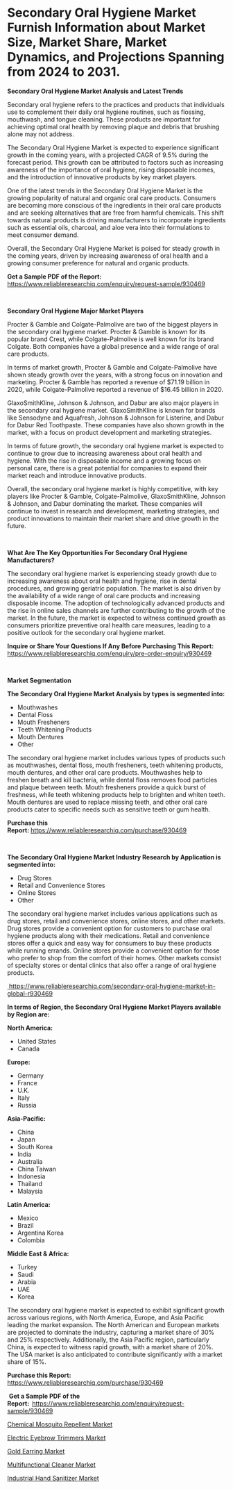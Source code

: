 <p><h1>Secondary Oral Hygiene Market Furnish Information about Market Size, Market Share, Market Dynamics, and Projections Spanning from 2024 to 2031.</h1></p><p><strong>Secondary Oral Hygiene Market Analysis and Latest Trends</strong></p>
<p><p>Secondary oral hygiene refers to the practices and products that individuals use to complement their daily oral hygiene routines, such as flossing, mouthwash, and tongue cleaning. These products are important for achieving optimal oral health by removing plaque and debris that brushing alone may not address.</p><p>The Secondary Oral Hygiene Market is expected to experience significant growth in the coming years, with a projected CAGR of 9.5% during the forecast period. This growth can be attributed to factors such as increasing awareness of the importance of oral hygiene, rising disposable incomes, and the introduction of innovative products by key market players.</p><p>One of the latest trends in the Secondary Oral Hygiene Market is the growing popularity of natural and organic oral care products. Consumers are becoming more conscious of the ingredients in their oral care products and are seeking alternatives that are free from harmful chemicals. This shift towards natural products is driving manufacturers to incorporate ingredients such as essential oils, charcoal, and aloe vera into their formulations to meet consumer demand.</p><p>Overall, the Secondary Oral Hygiene Market is poised for steady growth in the coming years, driven by increasing awareness of oral health and a growing consumer preference for natural and organic products.</p></p>
<p><strong>Get a Sample PDF of the Report:&nbsp;</strong> <a href="https://www.reliableresearchiq.com/enquiry/request-sample/930469">https://www.reliableresearchiq.com/enquiry/request-sample/930469</a></p>
<p>&nbsp;</p>
<p><strong>Secondary Oral Hygiene Major Market Players</strong></p>
<p><p>Procter & Gamble and Colgate-Palmolive are two of the biggest players in the secondary oral hygiene market. Procter & Gamble is known for its popular brand Crest, while Colgate-Palmolive is well known for its brand Colgate. Both companies have a global presence and a wide range of oral care products.</p><p>In terms of market growth, Procter & Gamble and Colgate-Palmolive have shown steady growth over the years, with a strong focus on innovation and marketing. Procter & Gamble has reported a revenue of $71.19 billion in 2020, while Colgate-Palmolive reported a revenue of $16.45 billion in 2020.</p><p>GlaxoSmithKline, Johnson & Johnson, and Dabur are also major players in the secondary oral hygiene market. GlaxoSmithKline is known for brands like Sensodyne and Aquafresh, Johnson & Johnson for Listerine, and Dabur for Dabur Red Toothpaste. These companies have also shown growth in the market, with a focus on product development and marketing strategies.</p><p>In terms of future growth, the secondary oral hygiene market is expected to continue to grow due to increasing awareness about oral health and hygiene. With the rise in disposable income and a growing focus on personal care, there is a great potential for companies to expand their market reach and introduce innovative products.</p><p>Overall, the secondary oral hygiene market is highly competitive, with key players like Procter & Gamble, Colgate-Palmolive, GlaxoSmithKline, Johnson & Johnson, and Dabur dominating the market. These companies will continue to invest in research and development, marketing strategies, and product innovations to maintain their market share and drive growth in the future.</p></p>
<p>&nbsp;</p>
<p><strong>What Are The Key Opportunities For Secondary Oral Hygiene Manufacturers?</strong></p>
<p><p>The secondary oral hygiene market is experiencing steady growth due to increasing awareness about oral health and hygiene, rise in dental procedures, and growing geriatric population. The market is also driven by the availability of a wide range of oral care products and increasing disposable income. The adoption of technologically advanced products and the rise in online sales channels are further contributing to the growth of the market. In the future, the market is expected to witness continued growth as consumers prioritize preventive oral health care measures, leading to a positive outlook for the secondary oral hygiene market.</p></p>
<p><strong>Inquire or Share Your Questions If Any Before Purchasing This Report:</strong> <a href="https://www.reliableresearchiq.com/enquiry/pre-order-enquiry/930469">https://www.reliableresearchiq.com/enquiry/pre-order-enquiry/930469</a></p>
<p>&nbsp;</p>
<p><strong>Market Segmentation</strong></p>
<p><strong>The Secondary Oral Hygiene Market Analysis by types is segmented into:</strong></p>
<p><ul><li>Mouthwashes</li><li>Dental Floss</li><li>Mouth Fresheners</li><li>Teeth Whitening Products</li><li>Mouth Dentures</li><li>Other</li></ul></p>
<p><p>The secondary oral hygiene market includes various types of products such as mouthwashes, dental floss, mouth fresheners, teeth whitening products, mouth dentures, and other oral care products. Mouthwashes help to freshen breath and kill bacteria, while dental floss removes food particles and plaque between teeth. Mouth fresheners provide a quick burst of freshness, while teeth whitening products help to brighten and whiten teeth. Mouth dentures are used to replace missing teeth, and other oral care products cater to specific needs such as sensitive teeth or gum health.</p></p>
<p><strong>Purchase this Report:&nbsp;</strong><a href="https://www.reliableresearchiq.com/purchase/930469">https://www.reliableresearchiq.com/purchase/930469</a></p>
<p>&nbsp;</p>
<p><strong>The Secondary Oral Hygiene Market Industry Research by Application is segmented into:</strong></p>
<p><ul><li>Drug Stores</li><li>Retail and Convenience Stores</li><li>Online Stores</li><li>Other</li></ul></p>
<p><p>The secondary oral hygiene market includes various applications such as drug stores, retail and convenience stores, online stores, and other markets. Drug stores provide a convenient option for customers to purchase oral hygiene products along with their medications. Retail and convenience stores offer a quick and easy way for consumers to buy these products while running errands. Online stores provide a convenient option for those who prefer to shop from the comfort of their homes. Other markets consist of specialty stores or dental clinics that also offer a range of oral hygiene products.</p></p>
<p><a href="https://www.reliableresearchiq.com/secondary-oral-hygiene-market-in-global-r930469">&nbsp;https://www.reliableresearchiq.com/secondary-oral-hygiene-market-in-global-r930469</a></p>
<p><strong>In terms of Region, the Secondary Oral Hygiene Market Players available by Region are:</strong></p>
<p>
    <p> <strong> North America: </strong>
        <ul>
            <li>United States</li>
            <li>Canada</li>
        </ul>
        </p> 
    <p> <strong> Europe: </strong>
        <ul>
            <li>Germany</li>
            <li>France</li>
            <li>U.K.</li>
            <li>Italy</li>
            <li>Russia</li>
        </ul>
        </p> 
    <p> <strong> Asia-Pacific: </strong>
        <ul>
            <li>China</li>
            <li>Japan</li>
            <li>South Korea</li>
            <li>India</li>
            <li>Australia</li>
            <li>China Taiwan</li>
            <li>Indonesia</li>
            <li>Thailand</li>
            <li>Malaysia</li>
        </ul>
        </p> 
    <p> <strong> Latin America: </strong>
        <ul>
            <li>Mexico</li>
            <li>Brazil</li>
            <li>Argentina Korea</li>
            <li>Colombia</li>
        </ul>
        </p> 
    <p> <strong> Middle East & Africa: </strong>
        <ul>
            <li>Turkey</li>
            <li>Saudi</li>
            <li>Arabia</li>
            <li>UAE</li>
            <li>Korea</li>
        </ul>
    </p>
    </p>
<p><p>The secondary oral hygiene market is expected to exhibit significant growth across various regions, with North America, Europe, and Asia Pacific leading the market expansion. The North American and European markets are projected to dominate the industry, capturing a market share of 30% and 25% respectively. Additionally, the Asia Pacific region, particularly China, is expected to witness rapid growth, with a market share of 20%. The USA market is also anticipated to contribute significantly with a market share of 15%.</p></p>
<p><strong>Purchase this Report: </strong><a href="https://www.reliableresearchiq.com/purchase/930469">https://www.reliableresearchiq.com/purchase/930469</a></p>
<p>&nbsp;<strong>Get a Sample PDF of the Report:&nbsp;&nbsp;</strong><a href="https://www.reliableresearchiq.com/enquiry/request-sample/930469">https://www.reliableresearchiq.com/enquiry/request-sample/930469</a></p>
<p><strong></strong></p>
<p><p><a href="https://medium.com/@bradleyills65767/chemical-mosquito-repellent-market-a-global-and-regional-analysis-focus-on-region-country-level-2d5f00ebe028">Chemical Mosquito Repellent Market</a></p><p><a href="https://medium.com/@alyciaebert/an-in-depth-analysis-of-the-global-electric-eyebrow-trimmers-market-scope-and-its-rapid-growing-4-7-deb6ca4ad348">Electric Eyebrow Trimmers Market</a></p><p><a href="https://medium.com/@sofyanbudiaman1_67863/navigating-the-gold-earring-market-expert-analysis-and-market-forecast-for-period-from-2024-to-c85c61c9aabd">Gold Earring Market</a></p><p><a href="https://medium.com/@sharquayrhodes1927/multifunctional-cleaner-market-growth-market-segmentation-and-regional-analysis-global-forecast-cb108b3292d6">Multifunctional Cleaner Market</a></p><p><a href="https://medium.com/@barbarakbess8920/insights-into-the-industrial-hand-sanitizer-market-size-which-is-expanding-with-a-6-2-7029c9aef8bd">Industrial Hand Sanitizer Market</a></p></p>